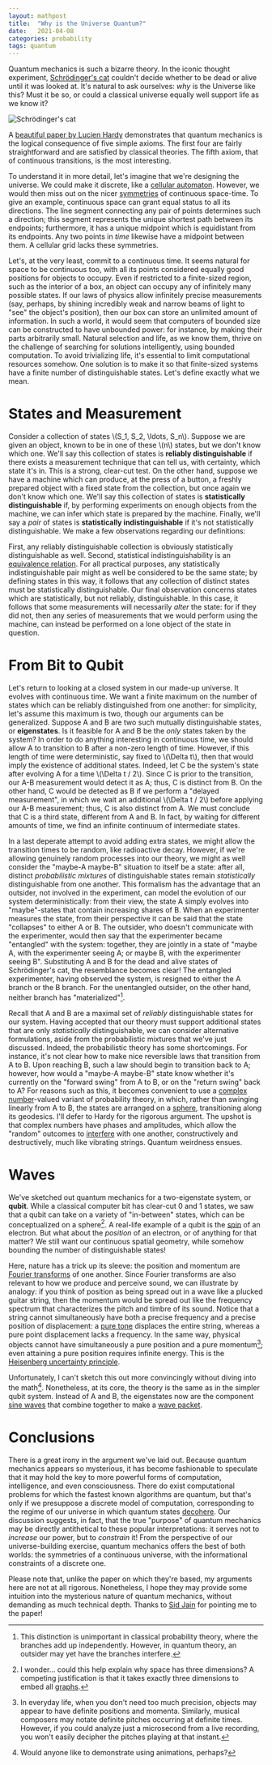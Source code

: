 ```yaml
---
layout: mathpost
title:  "Why is the Universe Quantum?"
date:   2021-04-08
categories: probability
tags: quantum
---
```

Quantum mechanics is such a bizarre theory. In the iconic thought experiment, [Schrödinger's cat](https://en.wikipedia.org/wiki/Schr%C3%B6dinger%27s_cat) couldn't decide whether to be dead or alive until it was looked at. It's natural to ask ourselves: *why* is the Universe like this? Must it be so, or could a classical universe equally well support life as we know it?

![Schrödinger's cat](https://cdn11.bigcommerce.com/s-jyvxk5hzsq/images/stencil/1280x1280/products/7324/45285/8046L__61068.1546964866.jpg)

A [beautiful paper by Lucien Hardy](https://arxiv.org/abs/quant-ph/0101012) demonstrates that quantum mechanics is the logical consequence of five simple axioms. The first four are fairly straightforward and are satisfied by classical theories. The fifth axiom, that of continuous transitions, is the most interesting.

To understand it in more detail, let's imagine that we're designing the universe. We could make it discrete, like a [cellular automaton](https://en.wikipedia.org/wiki/Cellular_automaton). However, we would then miss out on the nicer [symmetries](https://en.wikipedia.org/wiki/Symmetry_(physics)) of continuous space-time. To give an example, continuous space can grant equal status to all its directions. The line segment connecting any pair of points determines such a direction; this segment represents the unique shortest path between its endpoints; furthermore, it has a unique midpoint which is equidistant from its endpoints. Any two points in *time* likewise have a midpoint between them. A cellular grid lacks these symmetries.

Let's, at the very least, commit to a continuous time. It seems natural for space to be continuous too, with all its points considered equally good positions for objects to occupy. Even if restricted to a finite-sized region, such as the interior of a box, an object can occupy any of infinitely many possible states. If our laws of physics allow infinitely precise measurements (say, perhaps, by shining incredibly weak and narrow beams of light to "see" the object's position), then our box can store an unlimited amount of information. In such a world, it would seem that computers of bounded size can be constructed to have unbounded power: for instance, by making their parts arbitrarily small. Natural selection and life, as we know them, thrive on the challenge of searching for solutions intelligently, using bounded computation. To avoid trivializing life, it's essential to limit computational resources somehow. One solution is to make it so that finite-sized systems have a finite number of distinguishable states. Let's define exactly what we mean.

# States and Measurement

Consider a collection of states \\(S_1, S_2, \ldots, S_n\\). Suppose we are given an object, known to be in one of these \\(n\\) states, but we don't know which one. We'll say this collection of states is **reliably distinguishable** if there exists a measurement technique that can tell us, with certainty, which state it's in. This is a strong, clear-cut test. On the other hand, suppose we have a machine which can produce, at the press of a button, a freshly prepared object with a fixed state from the collection, but once again we don't know which one. We'll say this collection of states is **statistically distinguishable** if, by performing experiments on enough objects from the machine, we can infer which state is prepared by the machine. Finally, we'll say a *pair* of states is **statistically indistinguishable** if it's not statistically distinguishable. We make a few observations regarding our definitions:

First, any reliably distinguishable collection is obviously statistically distinguishable as well. Second, statistical indistinguishability is an [equivalence relation](https://en.wikipedia.org/wiki/Equivalence_relation). For all practical purposes, any statistically indistinguishable pair might as well be considered to be the same state; by defining states in this way, it follows that any collection of distinct states must be statistically distinguishable. Our final observation concerns states which are statistically, but not reliably, distinguishable. In this case, it follows that some measurements will necessarily *alter* the state: for if they did not, then any series of measurements that we would perform using the machine, can instead be performed on a lone object of the state in question.

# From Bit to Qubit

Let's return to looking at a closed system in our made-up universe. It evolves with continuous time. We want a finite maximum on the number of states which can be reliably distinguished from one another: for simplicity, let's assume this maximum is two, though our arguments can be generalized. Suppose A and B are two such mutually distinguishable states, or **eigenstates**. Is it feasible for A and B be the *only* states taken by the system? In order to do anything interesting in continuous time, we should allow A to transition to B after a non-zero length of time. However, if this length of time were deterministic, say fixed to \\(\Delta t\\), then that would imply the existence of additional states. Indeed, let C be the system's state after evolving A for a time \\(\Delta t / 2\\). Since C is prior to the transition, our A-B measurement would detect it as A; thus, C is distinct from B. On the other hand, C would be detected as B if we perform a "delayed measurement", in which we wait an additional \\(\Delta t / 2\\) before applying our A-B measurement; thus, C is also distinct from A. We must conclude that C is a third state, different from A and B. In fact, by waiting for different amounts of time, we find an infinite continuum of intermediate states.

In a last deperate attempt to avoid adding extra states, we might allow the transition times to be random, like radioactive decay. However, if we're allowing genuinely random processes into our theory, we might as well consider the "maybe-A maybe-B" situation to itself be a state: after all, distinct *probabilistic mixtures* of distinguishable states remain *statistically* distinguishable from one another. This formalism has the advantage that an outsider, not involved in the experiment, can model the evolution of our system deterministically: from their view, the state A simply evolves into "maybe"-states that contain increasing shares of B. When an experimenter measures the state, from their perspective it can be said that the state "collapses" to either A or B. The outsider, who doesn't communicate with the experimenter, would then say that the experimenter became "entangled" with the system: together, they are jointly in a state of "maybe A, with the experimenter seeing A; or maybe B, with the experimenter seeing B". Substituting A and B for the dead and alive states of Schrödinger's cat, the resemblance becomes clear! The entangled experimenter, having observed the system, is resigned to either the A branch or the B branch. For the unentangled outsider, on the other hand, neither branch has "materialized"[^1].

Recall that A and B are a maximal set of *reliably* distinguishable states for our system. Having accepted that our theory must support additional states that are only *statistically* distinguishable, we can consider alternative formulations, aside from the probabilistic mixtures that we've just discussed. Indeed, the probabilistic theory has some shortcomings. For instance, it's not clear how to make nice reversible laws that transition from A to B. Upon reaching B, such a law should begin to transition back to A; however, how would a "maybe-A maybe-B" state know whether it's currently on the "forward swing" from A to B, or on the "return swing" back to A? For reasons such as this, it becomes convenient to use a [complex number](https://en.wikipedia.org/wiki/Complex_number)-valued variant of probability theory, in which, rather than swinging linearly from A to B, the states are arranged on a [sphere](https://en.wikipedia.org/wiki/Bloch_sphere), transitioning along its geodesics. I'll defer to Hardy for the rigorous argument. The upshot is that complex numbers have phases and amplitudes, which allow the "random" outcomes to [interfere](https://en.wikipedia.org/wiki/Wave_interference) with one another, constructively and destructively, much like vibrating strings. Quantum weirdness ensues.

# Waves

We've sketched out quantum mechanics for a two-eigenstate system, or **qubit**. While a classical computer bit has clear-cut 0 and 1 states, we saw that a qubit can take on a variety of "in-between" states, which can be conceptualized on a sphere[^2]. A real-life example of a qubit is the [spin](https://en.wikipedia.org/wiki/Spin_(physics)) of an electron. But what about the *position* of an electron, or of anything for that matter? We still want our continuous spatial geometry, while somehow bounding the number of distinguishable states!

Here, nature has a trick up its sleeve: the position and momentum are [Fourier transforms](https://en.wikipedia.org/wiki/Fourier_transform) of one another. Since Fourier transforms are also relevant to how we produce and perceive sound, we can illustrate by analogy: if you think of position as being spread out in a wave like a plucked guitar string, then the momentum would be spread out like the frequency spectrum that characterizes the pitch and timbre of its sound. Notice that a string cannot simultaneously have both a precise frequency and a precise position of displacement: a [pure tone](https://en.wikipedia.org/wiki/Pure_tone) displaces the entire string, whereas a pure point displacement lacks a frequency. In the same way, physical objects cannot have simultaneously a pure position and a pure momentum[^3]; even attaining a pure position requires infinite energy. This is the [Heisenberg uncertainty principle](https://en.wikipedia.org/wiki/Uncertainty_principle).

Unfortunately, I can't sketch this out more convincingly without diving into the math[^4]. Nonetheless, at its core, the theory is the same as in the simpler qubit system. Instead of A and B, the eigenstates now are the component [sine waves](https://en.wikipedia.org/wiki/Sine_wave) that combine together to make a [wave packet](https://en.wikipedia.org/wiki/Wave_packet).

# Conclusions

There is a great irony in the argument we've laid out. Because quantum mechanics appears so mysterious, it has become fashionable to speculate that it may hold the key to more powerful forms of computation, intelligence, and even consciousness. There do exist computational problems for which the fastest known algorithms are quantum, but that's only if we presuppose a discrete model of computation, corresponding to the regime of our universe in which quantum states [decohere](https://en.wikipedia.org/wiki/Quantum_decoherence). Our discussion suggests, in fact, that the true "purpose" of quantum mechanics may be directly antithetical to these popular interpretations: it serves not to *increase* our power, but to *constrain* it! From the perspective of our universe-building exercise, quantum mechanics offers the best of both worlds: the symmetries of a continuous universe, with the informational constraints of a discrete one.

Please note that, unlike the paper on which they're based, my arguments here are not at all rigorous. Nonetheless, I hope they may provide some intuition into the mysterious nature of quantum mechanics, without demanding as much technical depth. Thanks to [Sid Jain](https://tmfs10.github.io/) for pointing me to the paper!

[^1]: This distinction is unimportant in classical probability theory, where the branches add up independently. However, in quantum theory, an outsider may yet have the branches interfere.

[^2]: I wonder... could this help explain why space has three dimensions? A competing justification is that it takes exactly three dimensions to embed all [graphs](https://en.wikipedia.org/wiki/Graph_(discrete_mathematics)).

[^3]: In everyday life, when you don't need too much precision, objects may appear to have definite positions and momenta. Similarly, musical composers may notate definite pitches occurring at definite times. However, if you could analyze just a microsecond from a live recording, you won't easily decipher the pitches playing at that instant.

[^4]: Would anyone like to demonstrate using animations, perhaps?
